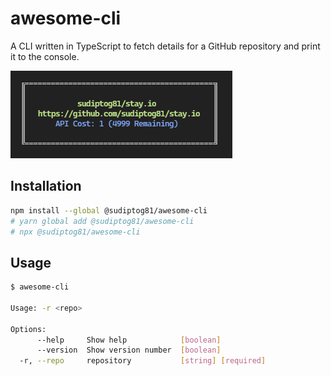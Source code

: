 # awesome-cli

A CLI written in TypeScript to fetch details for a GitHub repository and print it to the console.

![](./.github/screenshot.png)

## Installation

```bash
npm install --global @sudiptog81/awesome-cli
# yarn global add @sudiptog81/awesome-cli
# npx @sudiptog81/awesome-cli
```

## Usage

```bash
$ awesome-cli

Usage: -r <repo>

Options:
      --help     Show help            [boolean]
      --version  Show version number  [boolean]
  -r, --repo     repository           [string] [required]
```
